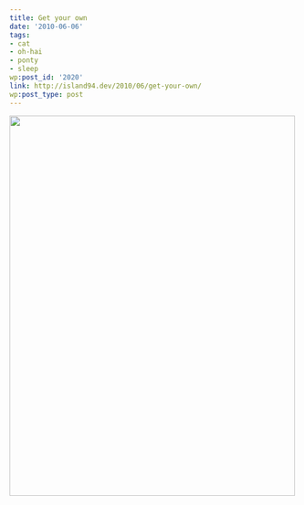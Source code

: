 ```yaml
---
title: Get your own
date: '2010-06-06'
tags:
- cat
- oh-hai
- ponty
- sleep
wp:post_id: '2020'
link: http://island94.dev/2010/06/get-your-own/
wp:post_type: post
---
```


<a href="http://www.island94.org/wp-content/uploads/2010/06/cat-in-a-box.jpeg"><img class="aligncenter size-medium wp-image-2019" title="cat in a box" src="http://www.island94.org/wp-content/uploads/2010/06/cat-in-a-box-500x666.jpg" alt="" width="500" height="666" /></a>
